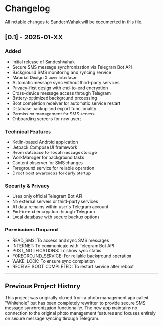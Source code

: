 # Changelog

All notable changes to SandeshVahak will be documented in this file.

## [0.1] - 2025-01-XX

### Added
- Initial release of SandeshVahak
- Secure SMS message synchronization via Telegram Bot API
- Background SMS monitoring and syncing service
- Material Design 3 user interface
- Automatic message sync without third-party services
- Privacy-first design with end-to-end encryption
- Cross-device message access through Telegram
- Battery-optimized background processing
- Boot completion receiver for automatic service restart
- Database backup and export functionality
- Permission management for SMS access
- Onboarding screens for new users

### Technical Features
- Kotlin-based Android application
- Jetpack Compose UI framework
- Room database for local message storage
- WorkManager for background tasks
- Content observer for SMS changes
- Foreground service for reliable operation
- Direct boot awareness for early startup

### Security & Privacy
- Uses only official Telegram Bot API
- No external servers or third-party services
- All data remains within user's Telegram account
- End-to-end encryption through Telegram
- Local database with secure backup options

### Permissions Required
- READ_SMS: To access and sync SMS messages
- INTERNET: To communicate with Telegram Bot API
- POST_NOTIFICATIONS: To show sync status
- FOREGROUND_SERVICE: For reliable background operation
- WAKE_LOCK: To ensure sync completion
- RECEIVE_BOOT_COMPLETED: To restart service after reboot

---

## Previous Project History

This project was originally cloned from a photo management app called "Whitehole" but has been completely rewritten to provide secure SMS message synchronization functionality. The new app maintains no connection to the original photo management features and focuses entirely on secure message syncing through Telegram.




